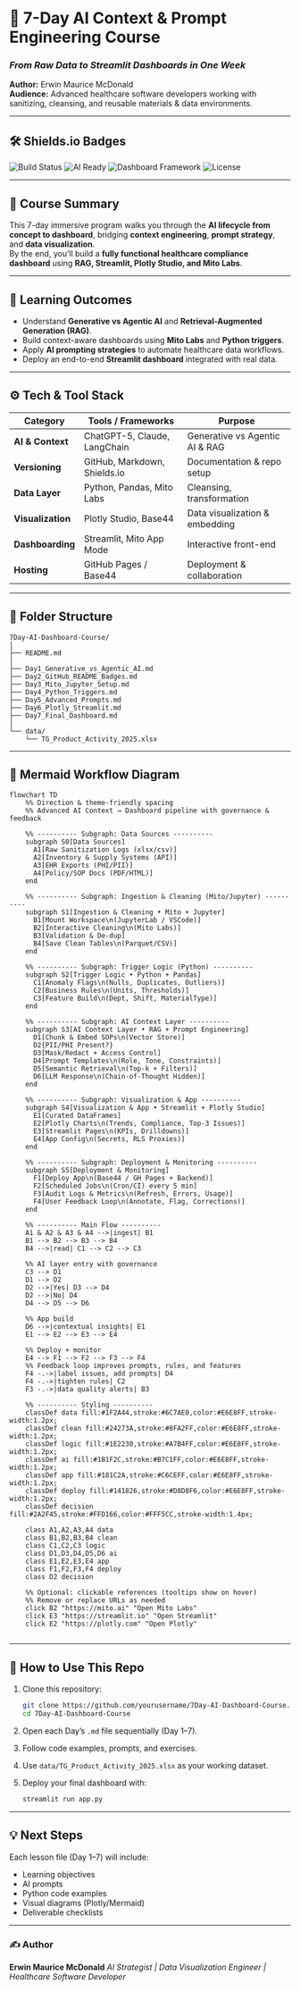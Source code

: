 # 🏥 7-Day AI Context & Prompt Engineering Course  
### *From Raw Data to Streamlit Dashboards in One Week*  

**Author:** Erwin Maurice McDonald  
**Audience:** Advanced healthcare software developers working with sanitizing, cleansing, and reusable materials & data environments.  

---

## 🛠️ Shields.io Badges  

![Build Status](https://img.shields.io/badge/Build-Passing-00C853?style=for-the-badge&logo=github)
![AI Ready](https://img.shields.io/badge/AI--Ready-Powered_by_ChatGPT_5-0078D4?style=for-the-badge&logo=openai)
![Dashboard Framework](https://img.shields.io/badge/Dashboard-Streamlit_|_Plotly_Studio-FF6F00?style=for-the-badge&logo=plotly)
![License](https://img.shields.io/badge/License-MIT-FFC107?style=for-the-badge)

---

## 🎯 Course Summary  

This 7-day immersive program walks you through the **AI lifecycle from concept to dashboard**, bridging **context engineering**, **prompt strategy**, and **data visualization**.  
By the end, you’ll build a **fully functional healthcare compliance dashboard** using **RAG, Streamlit, Plotly Studio, and Mito Labs**.  

---

## 🧠 Learning Outcomes  

- Understand **Generative vs Agentic AI** and **Retrieval-Augmented Generation (RAG)**.  
- Build context-aware dashboards using **Mito Labs** and **Python triggers**.  
- Apply **AI prompting strategies** to automate healthcare data workflows.  
- Deploy an end-to-end **Streamlit dashboard** integrated with real data.  

---

## ⚙️ Tech & Tool Stack  

| Category | Tools / Frameworks | Purpose |
|-----------|-------------------|----------|
| **AI & Context** | ChatGPT-5, Claude, LangChain | Generative vs Agentic AI & RAG |
| **Versioning** | GitHub, Markdown, Shields.io | Documentation & repo setup |
| **Data Layer** | Python, Pandas, Mito Labs | Cleansing, transformation |
| **Visualization** | Plotly Studio, Base44 | Data visualization & embedding |
| **Dashboarding** | Streamlit, Mito App Mode | Interactive front-end |
| **Hosting** | GitHub Pages / Base44 | Deployment & collaboration |

---

## 📂 Folder Structure  

```plaintext
7Day-AI-Dashboard-Course/
│
├── README.md
│
├── Day1_Generative_vs_Agentic_AI.md
├── Day2_GitHub_README_Badges.md
├── Day3_Mito_Jupyter_Setup.md
├── Day4_Python_Triggers.md
├── Day5_Advanced_Prompts.md
├── Day6_Plotly_Streamlit.md
├── Day7_Final_Dashboard.md
│
└── data/
    └── TG_Product_Activity_2025.xlsx
````

---

## 🧩 Mermaid Workflow Diagram

```mermaid
flowchart TD
    %% Direction & theme-friendly spacing
    %% Advanced AI Context → Dashboard pipeline with governance & feedback

    %% ---------- Subgraph: Data Sources ----------
    subgraph S0[Data Sources]
      A1[Raw Sanitization Logs (xlsx/csv)]
      A2[Inventory & Supply Systems (API)]
      A3[EHR Exports (PHI/PII)]
      A4[Policy/SOP Docs (PDF/HTML)]
    end

    %% ---------- Subgraph: Ingestion & Cleaning (Mito/Jupyter) ----------
    subgraph S1[Ingestion & Cleaning • Mito + Jupyter]
      B1[Mount Workspace\n(JupyterLab / VSCode)]
      B2[Interactive Cleaning\n(Mito Labs)]
      B3[Validation & De-dup]
      B4[Save Clean Tables\n(Parquet/CSV)]
    end

    %% ---------- Subgraph: Trigger Logic (Python) ----------
    subgraph S2[Trigger Logic • Python + Pandas]
      C1[Anomaly Flags\n(Nulls, Duplicates, Outliers)]
      C2[Business Rules\n(Units, Thresholds)]
      C3[Feature Build\n(Dept, Shift, MaterialType)]
    end

    %% ---------- Subgraph: AI Context Layer ----------
    subgraph S3[AI Context Layer • RAG + Prompt Engineering]
      D1[Chunk & Embed SOPs\n(Vector Store)]
      D2{PII/PHI Present?}
      D3[Mask/Redact + Access Control]
      D4[Prompt Templates\n(Role, Tone, Constraints)]
      D5[Semantic Retrieval\n(Top-k + Filters)]
      D6[LLM Response\n(Chain-of-Thought Hidden)]
    end

    %% ---------- Subgraph: Visualization & App ----------
    subgraph S4[Visualization & App • Streamlit + Plotly Studio]
      E1[Curated DataFrames]
      E2[Plotly Charts\n(Trends, Compliance, Top-3 Issues)]
      E3[Streamlit Pages\n(KPIs, Drilldowns)]
      E4[App Config\n(Secrets, RLS Proxies)]
    end

    %% ---------- Subgraph: Deployment & Monitoring ----------
    subgraph S5[Deployment & Monitoring]
      F1[Deploy App\n(Base44 / GH Pages + Backend)]
      F2[Scheduled Jobs\n(Cron/CI) every 5 min]
      F3[Audit Logs & Metrics\n(Refresh, Errors, Usage)]
      F4[User Feedback Loop\n(Annotate, Flag, Corrections)]
    end

    %% ---------- Main Flow ----------
    A1 & A2 & A3 & A4 -->|ingest| B1
    B1 --> B2 --> B3 --> B4
    B4 -->|read| C1 --> C2 --> C3

    %% AI layer entry with governance
    C3 --> D1
    D1 --> D2
    D2 -->|Yes| D3 --> D4
    D2 -->|No| D4
    D4 --> D5 --> D6

    %% App build
    D6 -->|contextual insights| E1
    E1 --> E2 --> E3 --> E4

    %% Deploy + monitor
    E4 --> F1 --> F2 --> F3 --> F4
    %% Feedback loop improves prompts, rules, and features
    F4 -.->|label issues, add prompts| D4
    F4 -.->|tighten rules| C2
    F3 -.->|data quality alerts| B3

    %% ---------- Styling ----------
    classDef data fill:#1F2A44,stroke:#6C7AE0,color:#E6E8FF,stroke-width:1.2px;
    classDef clean fill:#24273A,stroke:#8FA2FF,color:#E6E8FF,stroke-width:1.2px;
    classDef logic fill:#1E2230,stroke:#A7B4FF,color:#E6E8FF,stroke-width:1.2px;
    classDef ai fill:#1B1F2C,stroke:#B7C1FF,color:#E6E8FF,stroke-width:1.2px;
    classDef app fill:#181C2A,stroke:#C6CEFF,color:#E6E8FF,stroke-width:1.2px;
    classDef deploy fill:#141826,stroke:#D8D8F6,color:#E6E8FF,stroke-width:1.2px;
    classDef decision fill:#2A2F45,stroke:#FFD166,color:#FFF5CC,stroke-width:1.4px;

    class A1,A2,A3,A4 data
    class B1,B2,B3,B4 clean
    class C1,C2,C3 logic
    class D1,D3,D4,D5,D6 ai
    class E1,E2,E3,E4 app
    class F1,F2,F3,F4 deploy
    class D2 decision

    %% Optional: clickable references (tooltips show on hover)
    %% Remove or replace URLs as needed
    click B2 "https://mito.ai" "Open Mito Labs"
    click E3 "https://streamlit.io" "Open Streamlit"
    click E2 "https://plotly.com" "Open Plotly"


```

---

## 🚀 How to Use This Repo

1. Clone this repository:

   ```bash
   git clone https://github.com/yourusername/7Day-AI-Dashboard-Course.git
   cd 7Day-AI-Dashboard-Course
   ```
2. Open each Day’s `.md` file sequentially (Day 1–7).
3. Follow code examples, prompts, and exercises.
4. Use `data/TG_Product_Activity_2025.xlsx` as your working dataset.
5. Deploy your final dashboard with:

   ```bash
   streamlit run app.py
   ```

---

## 💡 Next Steps

Each lesson file (Day 1–7) will include:

* Learning objectives
* AI prompts
* Python code examples
* Visual diagrams (Plotly/Mermaid)
* Deliverable checklists

---

### ✍️ Author

**Erwin Maurice McDonald**
*AI Strategist | Data Visualization Engineer | Healthcare Software Developer*


```
